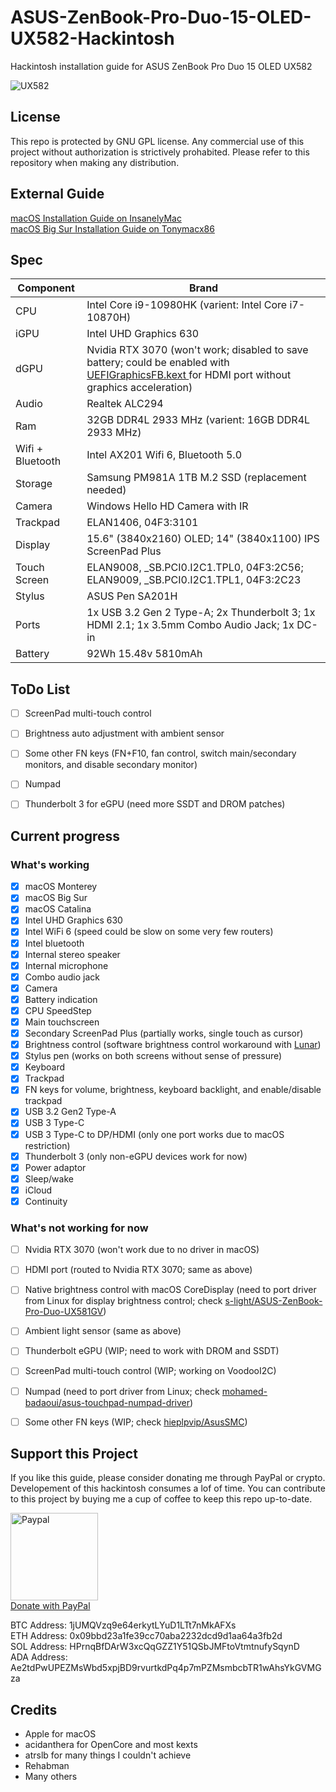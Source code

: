 # ASUS-ZenBook-Pro-Duo-15-OLED-UX582-Hackintosh
Hackintosh installation guide for ASUS ZenBook Pro Duo 15 OLED UX582

<p>
<img src="https://raw.githubusercontent.com/shiecldk/ASUS-ZenBook-Pro-Duo-15-OLED-UX582-Hackintosh/main/images/UX582.png" alt="UX582" class="center"></p>

## License
This repo is protected by GNU GPL license. Any commercial use of this project without authorization is strictively prohabited. Please refer to this repository when making any distribution.


## External Guide
<p>
<a href="https://www.insanelymac.com/forum/topic/349049-guide-asus-zenbook-pro-duo-15-oled-ux582/">macOS Installation Guide on InsanelyMac</a><br>
<a href="https://www.tonymacx86.com/threads/guide-asus-zenbook-pro-duo-15-oled-ux582-opencore.315661/">macOS Big Sur Installation Guide on Tonymacx86</a></p>


## Spec
| Component | Brand |
| ----------- | ----------- |
| CPU | Intel Core i9-10980HK (varient: Intel Core i7-10870H) |
| iGPU | Intel UHD Graphics 630 |
| dGPU | Nvidia RTX 3070 (won't work; disabled to save battery; could be enabled with <a href="https://github.com/acidanthera/UEFIGraphicsFB"> UEFIGraphicsFB.kext </a> for HDMI port without graphics acceleration) |
| Audio | Realtek ALC294 |
| Ram | 32GB DDR4L 2933 MHz (varient: 16GB DDR4L 2933 MHz) |
| Wifi + Bluetooth | Intel AX201 Wifi 6, Bluetooth 5.0 |
| Storage | Samsung PM981A 1TB M.2 SSD (replacement needed) |
| Camera | Windows Hello HD Camera with IR |
| Trackpad | ELAN1406, 04F3:3101 |
| Display | 15.6" (3840x2160) OLED; 14" (3840x1100) IPS ScreenPad Plus |
| Touch Screen| ELAN9008, \_SB.PCI0.I2C1.TPL0, 04F3:2C56; ELAN9009, \_SB.PCI0.I2C1.TPL1, 04F3:2C23 |
| Stylus | ASUS Pen SA201H  |
| Ports | 1x USB 3.2 Gen 2 Type-A; 2x Thunderbolt 3; 1x HDMI 2.1; 1x 3.5mm Combo Audio Jack; 1x DC-in |
| Battery | 92Wh 15.48v 5810mAh |


## ToDo List
- [ ] ScreenPad multi-touch control
- [ ] Brightness auto adjustment with ambient sensor
- [ ] Some other FN keys (FN+F10, fan control, switch main/secondary monitors, and disable secondary monitor)
- [ ] Numpad
- [ ] Thunderbolt 3 for eGPU (need more SSDT and DROM patches)


## Current progress

### What's working
- [x] macOS Monterey
- [x] macOS Big Sur
- [x] macOS Catalina
- [x] Intel UHD Graphics 630
- [x] Intel WiFi 6 (speed could be slow on some very few routers)
- [x] Intel bluetooth
- [x] Internal stereo speaker
- [x] Internal microphone
- [x] Combo audio jack
- [x] Camera
- [x] Battery indication
- [x] CPU SpeedStep
- [x] Main touchscreen
- [x] Secondary ScreenPad Plus (partially works, single touch as cursor)
- [x] Brightness control (software brightness control workaround with <a href="https://github.com/alin23/Lunar/issues/398">Lunar</a>)
- [x] Stylus pen (works on both screens without sense of pressure)
- [x] Keyboard
- [x] Trackpad
- [x] FN keys for volume, brightness, keyboard backlight, and enable/disable trackpad
- [x] USB 3.2 Gen2 Type-A
- [x] USB 3 Type-C
- [x] USB 3 Type-C to DP/HDMI (only one port works due to macOS restriction)
- [x] Thunderbolt 3 (only non-eGPU devices work for now)
- [x] Power adaptor
- [x] Sleep/wake
- [x] iCloud
- [x] Continuity

### What's not working for now
- [ ] Nvidia RTX 3070 (won't work due to no driver in macOS)
- [ ] HDMI port (routed to Nvidia RTX 3070; same as above)
- [ ] Native brightness control with macOS CoreDisplay (need to port driver from Linux for display brightness control; check <a href="https://github.com/s-light/ASUS-ZenBook-Pro-Duo-UX581GV/tree/master/screen_brightness">s-light/ASUS-ZenBook-Pro-Duo-UX581GV</a>)
- [ ] Ambient light sensor (same as above)
- [ ] Thunderbolt eGPU (WIP; need to work with DROM and SSDT)
- [ ] ScreenPad multi-touch control (WIP; working on VoodooI2C)
- [ ] Numpad (need to port driver from Linux; check <a href="https://github.com/mohamed-badaoui/asus-touchpad-numpad-driver">mohamed-badaoui/asus-touchpad-numpad-driver</a>)
- [ ] Some other FN keys (WIP; check <a href="https://github.com/hieplpvip/AsusSMC">hieplpvip/AsusSMC</a>)



## Support this Project
If you like this guide, please consider donating me through PayPal or crypto. Developement of this hackintosh consumes a lof of time. You can contribute to this project by buying me a cup of coffee to keep this repo up-to-date.

<p>
<a href="https://www.paypal.com/donate/?hosted_button_id=YK65DJNB4UK2L">
         <img alt="Paypal" src="https://raw.githubusercontent.com/shiecldk/ASUS-ZenBook-Pro-Duo-15-OLED-UX582-Hackintosh/main/images/PayPal.png"
          height="140"></a><br>
<a href="https://www.paypal.com/donate/?hosted_button_id=YK65DJNB4UK2L">Donate with PayPal</a></p>

<p>BTC Address: 1jUMQVzq9e64erkytLYuD1LTt7nMkAFXs<br>
ETH Address: 0x09bbd23a1fe39cc70aba2232dcd9d1aa64a3fb2d<br>
SOL Address: HPrnqBfDArW3xcQqGZZ1Y51QSbJMFtoVtmtnufySqynD<br>
ADA Address: Ae2tdPwUPEZMsWbd5xpjBD9rvurtkdPq4p7mPZMsmbcbTR1wAhsYkGVMGza</p>


## Credits
- Apple for macOS
- acidanthera for OpenCore and most kexts
- atrslb for many things I couldn't achieve 
- Rehabman
- Many others
